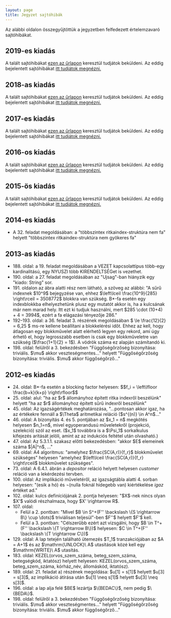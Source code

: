 ```yaml
---
layout: page
title: Jegyzet sajtóhibák
---
```


<script type="text/x-mathjax-config">
  MathJax.Hub.Config({tex2jax: {inlineMath: [['$','$'], ['\\(','\\)']]}});
</script>

<script type="text/javascript" async src="{{ site.baseurl }}/scripts/MathJax.js?config=TeX-AMS_CHTML">
  </script>

Az alábbi oldalon összegyűjtöttük a jegyzetben felfedezett értelemzavaró
sajtóhibákat.

2019-es kiadás
--------------

A talált sajtóhibákat [ezen az
űrlapon](https://docs.google.com/forms/d/1cib91yX4098-jixChR7UdGAIJwd0S80SKY_oGU3a7pU/viewform)
keresztül tudjátok beküldeni.
Az eddig bejelentett sajtóhibákat [itt tudjátok
megnézni.](https://docs.google.com/spreadsheets/d/18E_7mRM3YkJW7PkD3b2ZzB7NWZXZNXA3puu8Vh4eIH4/htmlview)

2018-as kiadás
--------------

A talált sajtóhibákat [ezen az
űrlapon](https://docs.google.com/forms/d/1cib91yX4098-jixChR7UdGAIJwd0S80SKY_oGU3a7pU/viewform)
keresztül tudjátok beküldeni.
Az eddig bejelentett sajtóhibákat [itt tudjátok
megnézni.](https://docs.google.com/spreadsheets/d/18E_7mRM3YkJW7PkD3b2ZzB7NWZXZNXA3puu8Vh4eIH4/htmlview)

2017-es kiadás
--------------

A talált sajtóhibákat [ezen az
űrlapon](https://docs.google.com/forms/d/1cib91yX4098-jixChR7UdGAIJwd0S80SKY_oGU3a7pU/viewform)
keresztül tudjátok beküldeni.
Az eddig bejelentett sajtóhibákat [itt tudjátok
megnézni.](https://docs.google.com/spreadsheets/d/18E_7mRM3YkJW7PkD3b2ZzB7NWZXZNXA3puu8Vh4eIH4/htmlview)

2016-os kiadás
--------------

A talált sajtóhibákat [ezen az
űrlapon](https://docs.google.com/forms/d/1cib91yX4098-jixChR7UdGAIJwd0S80SKY_oGU3a7pU/viewform)
keresztül tudjátok beküldeni.
Az eddig bejelentett sajtóhibákat [itt tudjátok
megnézni.](https://docs.google.com/spreadsheets/d/18E_7mRM3YkJW7PkD3b2ZzB7NWZXZNXA3puu8Vh4eIH4/htmlview)

2015-ös kiadás
--------------

A talált sajtóhibákat [ezen az
űrlapon](https://docs.google.com/forms/d/1cib91yX4098-jixChR7UdGAIJwd0S80SKY_oGU3a7pU/viewform)
keresztül tudjátok beküldeni.
Az eddig bejelentett sajtóhibákat [itt tudjátok
megnézni.](https://docs.google.com/spreadsheets/d/18E_7mRM3YkJW7PkD3b2ZzB7NWZXZNXA3puu8Vh4eIH4/htmlview)

2014-es kiadás
--------------

-   A 32. feladat megoldásában: a "többszintex ritkaindex-struktúra nem
    fa" helyett "többszintex ritkaindex-struktúra nem gyökeres fa"

2013-as kiadás
--------------

-   188\. oldal: a 19. feladat megoldásában a VEZET kapcsolattípus több-egy
    kardinalitású, egy NYUSZI több KIRENDELTSÉGet is vezethet.
-   190\. oldal: a 27. feladat megoldásában az "Ujsag"-ban hiányzik egy
    "kiado: String" sor.
-   191\. oldalon az ábra alatti rész nem látható, a szöveg az alábbi: "A
    sűrű indexnek \$10^9\$ bejegyzése van, ehhez \$\\left\\lceil
    \\frac{10^9}{285} \\right\\rceil = 3508772\$ blokkra van szükség.
    B\*-fa esetén egy indexblokkba elhelyezhetünk plusz egy mutatót akkor
    is, ha a kulcsának már nem marad hely. Itt ezt ki tudjuk használni, mert
    \$285 \\cdot (10+4) + 4 = 3994\$, ezért a fa elágazási tényezője 286."
-   192–193. oldal: a 36. feladat 3. részének megoldásában \$ \\le
    \\frac{12}{2} = 6,25 \$ ms-re kellene beállítani a
    blokkelérési időt. Ehhez az kell, hogy átlagosan egy blokkművelet
    alatt elérhető legyen egy rekord, ami úgy érhető el, hogy
    legrosszabb esetben is csak egy blokkműveletre van szükség
    (\$\\frac{1+1}{2} = 1\$). A vödrök száma ez alapján számítandó ki.
-   198\. oldal: felülről a 3. bekezdésben "Függőségőrzőség
    bizonyítása: triviális. \$\\mu\$ akkor veszteségmentes..." helyett
    "Függőségőrzőség bizonyítása: triviális. \$\\mu\$ akkor függőségőrző..."

2012-es kiadás
--------------

-   24\. oldal: B\*-fa esetén a blocking factor helyesen: \$\$f\_i =
    \\left\\lfloor \\frac{b+k}{k+p} \\right\\rfloor\$\$
-   25\. oldal: alul: "ha az \$r\$ állományhoz épített ritka indexről
    beszélünk" helyett "ha az \$r\$ állományhoz épített sűrű indexről
    beszélünk"
-   45\. oldal: Az igazságértékek meghatározása, "...pontosan akkor igaz, ha
    az értékekre fennáll a \$\\Theta\$ aritmetikai reláció (\$s^{(n)} \\in
    A^n\$..."
-   46\. oldal: A bizonyítás 4. és 5. pontjában az \$x\_1 = n\$ megkötés
    helyesen \$n\_1=n\$, mivel egyoperandusú műveletekről
    (projekció, szelekció) szól az eset. (\$x\_1\$ továbbra is a
    \$\\Psi\_1\$ sorkalkulus kifejezés aritását jelöli, amint az az
    indukciós feltétel után olvasható.)
-   47\. oldal: Az 5.3.1.1. szakasz előtti bekezedésben: "akkor \$E\$
    elemeinek száma \$|A|^n\$, ..."
-   69\. oldal: A4 algoritmus: "amelyhez \$\\frac{SC(A,r)}{f\_r}\$
    blokkművelet szükséges" helyesen "amelyhez \$\\left\\lceil
    \\frac{SC(A,r)}{f\_r} \\right\\rceil\$ blokkművelet szükséges".
-   73\. oldal: A 6.4.1. ábrán a *depositor* reláció helyett helyesen
    *customer* reláció van a lekérdezési tervben.
-   100\. oldal: Az implikáció műveletéről, az igazságtábla alatti 4. sorban
    helyesen: "(esik a hó) és ¬(nulla foknál hidegebb van) kiértékelése
    *igaz* értéket ad."
-   102\. oldal: kulcs definíciójának 2. pontja helyesen: "\$X\$-nek nincs
    olyan \$X'\$ valódi részhalmaza, hogy \$X' \\rightarrow R\$.
-   107\. oldal:
    -   Felül a 2. pontban: "Mivel \$B \\in S^+(F'' \\backslash \\{S
        \\rightarrow B\\} \\cup \\dots)\$ triviálisan teljesül"-ben
        \$F''\$ helyett \$F'\$ kell.
    -   Felül a 3. pontban: "Célszerűbb ezért azt vizsgálni, hogy \$B
        \\in T^+(F'' \\backslash \\{T \\rightarrow B\\})\$ helyesen:
        \$C \\in T^+(F'' \\backslash \\{T \\rightarrow C\\})\$
-   129\. oldal: A lap tetején található ütemezés \$T\_1\$ tranzakciójában az
    \$A = A+1\$ és az \$\\mathrm{UNLOCK}\\ A\$ utasítások közé kell egy
    \$\\mathrm{WRITE}\\ A\$ utasítás.
-   183\. oldal: KEZEL(orvos\_szem\_száma, beteg\_szem\_száma,
    betegségkód, iktatósz) helyett helyesen: KEZEL(orvos\_szem\_száma,
    beteg\_szem\_száma, kórház\_név, állomáskód, iktatósz).
-   189\. oldal: 21. feladat a) részének megoldása: \$u\[1\] = s\[1\]\$
    helyett \$u\[3\] = s\[3\]\$, az implikáció átírása után \$u\[1\]
    \\neq s\[1\]\$ helyett \$u\[3\] \\neq s\[3\]\$.
-   196\. oldal: a lap alja felé \$BE\$ lezártja \$\\{BEDAC\\}\$, nem
    pedig \$\\{BEDA\\}\$.
-   198\. oldal: felülről a 3. bekezdésben "Függőségőrzőség
    bizonyítása: triviális. \$\\mu\$ akkor veszteségmentes..." helyett
    "Függőségőrzőség bizonyítása: triviális. \$\\mu\$ akkor függőségőrző..."
